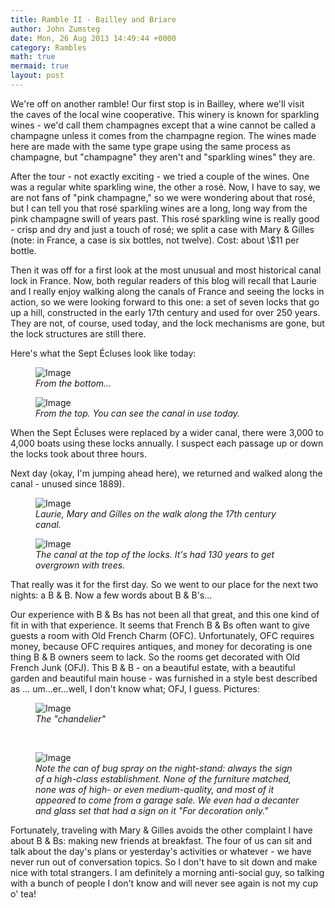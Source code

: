 ```yaml
---
title: Ramble II - Bailley and Briare
author: John Zumsteg
date: Mon, 26 Aug 2013 14:49:44 +0000
category: Rambles
math: true
mermaid: true
layout: post
---
```

We're off on another ramble! Our first stop is in Bailley, where we'll visit the caves of the local wine cooperative. This winery is known for sparkling wines - we'd call them champagnes except that a wine cannot be called a champagne unless it comes from the champagne region. The wines made here are made with the same type grape using the same process as champagne, but "champagne" they aren't and "sparkling wines" they are.

After the tour - not exactly exciting - we tried a couple of the wines. One was a regular white sparkling wine, the other a rosé. Now, I have to say, we are not fans of "pink champagne," so we were wondering about that rosé, but I can tell you that rosé sparkling wines are a long, long way from the pink champagne swill of years past. This rosé sparkling wine is really good - crisp and dry and just a touch of rosé; we split a case with Mary &amp; Gilles (note: in France, a case is six bottles, not twelve). Cost: about \\$11 per bottle.

Then it was off for a first look at the most unusual and most historical canal lock in France. Now, both regular readers of this blog will recall that Laurie and I really enjoy walking along the canals of France and seeing the locks in action, so we were looking forward to this one: a set of seven locks that go up a hill, constructed in the early 17th century and used for over 250 years. They are not, of course, used today, and the lock mechanisms are gone, but the lock structures are still there.

Here's what the Sept Écluses look like today:

<figure class = "landscape">
	<img src="{{"/assets/images/2013/08/MG_0066.jpg" | prepend: site.baseurl | prepend: site.url }}" alt="Image" />
	<figcaption><em>From the bottom...</em></figcaption>
</figure>



<figure class = "landscape">
	<img src="{{"/assets/images/2013/08/MG_0068.jpg" | prepend: site.baseurl | prepend: site.url }}" alt="Image" />
	<figcaption><em>From the top. You can see the canal in use today.</em></figcaption>
</figure>


When the Sept Écluses were replaced by a wider canal, there were 3,000 to 4,000 boats using these locks annually. I suspect each passage up or down the locks took about three hours.

Next day (okay, I'm jumping ahead here), we returned and walked along the canal - unused since 1889).

<figure class = "landscape">
	<img src="{{"/assets/images/2013/08/MG_0079.jpg" | prepend: site.baseurl | prepend: site.url }}" alt="Image" />
	<figcaption><em>Laurie, Mary and Gilles on the walk along the 17th century canal.</em></figcaption>
</figure>



<figure class = "portrait">
	<img src="{{"/assets/images/2013/08/MG_0076.jpg" | prepend: site.baseurl | prepend: site.url }}" alt="Image" />
	<figcaption><em>The canal at the top of the locks. It's had 130 years to get overgrown with trees.</em></figcaption>
</figure>


That really was it for the first day. So we went to our place for the next two nights: a B &amp; B. Now a few words about B &amp; B's...

Our experience with B &amp; Bs has not been all that great, and this one kind of fit in with that experience. It seems that French B &amp; Bs often want to give guests a room with Old French Charm (OFC). Unfortunately, OFC requires money, because OFC requires antiques, and money for decorating is one thing B &amp; B owners seem to lack. So the rooms get decorated with Old French Junk (OFJ). This B &amp; B - on a beautiful estate, with a beautiful garden and beautiful main house - was furnished in a style best described as ... um...er...well, I don't know what; OFJ, I guess. Pictures:

<figure class = "landscape">
	<img src="{{"/assets/images/2013/08/DSC03877.jpg" | prepend: site.baseurl | prepend: site.url }}" alt="Image" />
	<figcaption><em>The "chandelier"</em></figcaption>
</figure>



&nbsp;
<figure class = "portrait">
	<img src="{{"/assets/images/2013/08/DSC03879.jpg" | prepend: site.baseurl | prepend: site.url }}" alt="Image" />
	<figcaption><em>Note the can of bug spray on the night-stand: always the sign of a high-class establishment. None of the furniture matched, none was of high- or even medium-quality, and most of it appeared to come from a garage sale. We even had a decanter and glass set that had a sign on it "For decoration only."</em></figcaption>
</figure>



Fortunately, traveling with Mary & Gilles avoids the other complaint I have about B & Bs: making new friends at breakfast. The four of us can sit and talk about the day's plans or yesterday's activities or whatever - we have never run out of conversation topics. So I don't have to sit down and make nice with total strangers. I am definitely a morning anti-social guy, so talking with a bunch of people I don't know and will never see again is not my cup o' tea!

